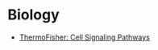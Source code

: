 # Biology

* [ThermoFisher: Cell Signaling Pathways](https://www.thermofisher.com/us/en/home/life-science/antibodies/antibodies-learning-center/antibodies-resource-library/cell-signaling-pathways.html)
